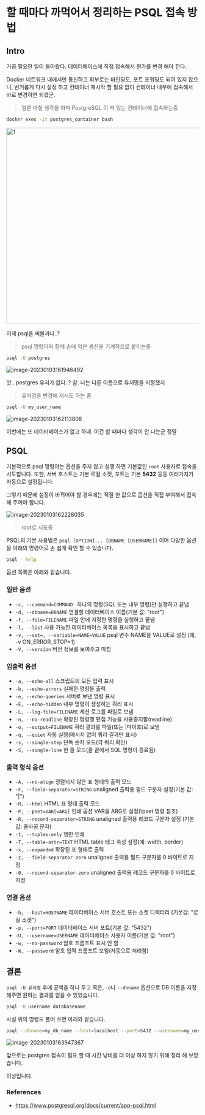 # 할 때마다 까먹어서 정리하는 PSQL 접속 방법

## Intro

가끔 필요한 일이 돌아왔다. 데이터베이스에 직접 접속해서 뭔가를 변경 해야 한다.

Docker 네트워크 내에서만 통신하고 외부로는 바인딩도, 포트 포워딩도 되어 있지 않으니, 번거롭게 다시 설정 하고 컨테이너 재시작 할 필요 없이 컨테이너 내부에 접속해서 바로 변경하면 되겠군. 

> 얼른 마칠 생각을 하며 PostgreSQL 이 떠 있는 컨테이너에 접속하는중

```bash
docker exec -it postgres_container bash
```

<img src=https://raw.githubusercontent.com/Shane-Park/mdblog/main/backend/db/postgres/psql_help.assets/image-20230103161516692.webp width=750 height=512 alt=1>

이제 psql을 써볼까나..?

> psql 명령어와 함께 손에 익은 옵션을 기계적으로 붙이는중

```bash
psql -U postgres
```

![image-20230103161946492](https://raw.githubusercontent.com/Shane-Park/mdblog/main/backend/db/postgres/psql_help.assets/image-20230103161946492.webp)

앗.. postgres 유저가 없다..? 참. 나는 다른 이름으로 유저명을 지정했지

> 유저명을 변경해 재시도 하는 중

```bash
psql -U my_user_name
```

![image-20230103162113808](https://raw.githubusercontent.com/Shane-Park/mdblog/main/backend/db/postgres/psql_help.assets/image-20230103162113808.webp)

이번에는 또 데이터베이스가 없고 하네. 이건 할 때마다 생각이 안 나는군 정말

## PSQL

기본적으로 psql 명령어는 옵션을 주지 않고 실행 하면 기본값인 `root` 사용자로 접속을 시도합니다. 또한, 서버 호스트는 기본 로컬 소켓, 포트는 기본 **5432** 등등 여러가지가 자동으로 설정됩니다. 

그렇기 때문에 설정이 바뀌어야 할 경우에는 적절 한 값으로 옵션을 직접 부여해서 접속 해 주어야 합니다.

![image-20230103162228035](https://raw.githubusercontent.com/Shane-Park/mdblog/main/backend/db/postgres/psql_help.assets/image-20230103162228035.webp)

> root로 시도중

 PSQL의 기본 사용법은 `psql [OPTION]... [DBNAME [USERNAME]]` 이며 다양한 옵션을 아래의 명령어로 손 쉽게 확인 할 수 있습니다.

```bash
psql --help
```

옵션 목록은 아래와 같습니다.

### 일반 옵션

- `-c, --command=COMMAND `   하나의 명령(SQL 또는 내부 명령)만 실행하고 끝냄
- `-d, --dbname=DBNAME`      연결할 데이터베이스 이름(기본 값: "root")
- `-f, --file=FILENAME`      파일 안에 지정한 명령을 실행하고 끝냄
- `-l, --list`               사용 가능한 데이터베이스 목록을 표시하고 끝냄
- `-v, --set=, --variable=NAME=VALUE`      psql 변수 NAME을 VALUE로 설정 (예, -v ON_ERROR_STOP=1)
- `-V, --version`            버전 정보를 보여주고 마침

### 입출력 옵션

- `-a, --echo-all`           스크립트의 모든 입력 표시
- `-b, --echo-errors`        실패한 명령들 출력
- `-e, --echo-queries`       서버로 보낸 명령 표시
- `-E, --echo-hidden`        내부 명령이 생성하는 쿼리 표시
- `-L, --log-file=FILENAME`  세션 로그를 파일로 보냄
- `-n, --no-readline`        확장된 명령행 편집 기능을 사용중지함(readline)
- `-o, --output=FILENAME`    쿼리 결과를 파일(또는 |파이프)로 보냄
- `-q, --quiet`              자동 실행(메시지 없이 쿼리 결과만 표시)
- `-s, --single-step`        단독 순차 모드(각 쿼리 확인)
- `-S, --single-line`        한 줄 모드(줄 끝에서 SQL 명령이 종료됨)

### 출력 형식 옵션

- `-A, --no-align`           정렬되지 않은 표 형태의 출력 모드
- `-F, --field-separator=STRING`
                             unaligned 출력용 필드 구분자 설정(기본 값: "|")
- `-H, --html`               HTML 표 형태 출력 모드
- `-P, --pset=VAR[=ARG]`     인쇄 옵션 VAR을 ARG로 설정(\pset 명령 참조)
- `-R, --record-separator=STRING`
                             unaligned 출력용 레코드 구분자 설정 (기본 값: 줄바꿈 문자)
- `-t, --tuples-only`        행만 인쇄
- `-T, --table-attr=TEXT`    HTML table 태그 속성 설정(예: width, border)
- `-x, --expanded`          확장된 표 형태로 출력
- `-z, --field-separator-zero`   unaligned 출력용 필드 구분자를 0 바이트로 지정
- `-0, --record-separator-zero`  unaligned 출력용 레코드 구분자를 0 바이트로 지정

### 연결 옵션

- `-h, --host=HOSTNAME`      데이터베이스 서버 호스트 또는 소켓 디렉터리 (기본값: "로컬 소켓")
- `-p, --port=PORT`         데이터베이스 서버 포트(기본 값: "5432")
- `-U, --username=USERNAME`  데이터베이스 사용자 이름(기본 값: "root")
- `-w, --no-password`        암호 프롬프트 표시 안 함
- `-W, --password`           암호 입력 프롬프트 보임(자동으로 처리함)

## 결론

`psql -U 유저명` 후에 공백을 하나 두고 혹은, `-d`나 `--dbname` 옵션으로 DB 이름을 지정해주면 원하는 결과를 얻을 수 있었습니다.

```bash
psql -U username databasename
```

사실 위의 명령도 풀어 쓰면 아래와 같습니다.

```bash
psql --dbname=my_db_name --host=localhost --port=5432 --username=my_user_name --no-password
```

![image-20230103163947367](https://raw.githubusercontent.com/Shane-Park/mdblog/main/backend/db/postgres/psql_help.assets/image-20230103163947367.webp)

앞으로는 postgres 접속이 필요 할 때 시간 낭비를 더 이상 하지 않기 위해 정리 해 보았습니다.

이상입니다.

### References

- https://www.postgresql.org/docs/current/app-psql.html